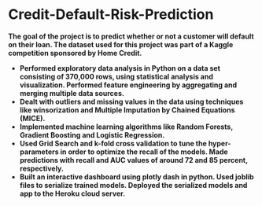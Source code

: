 # Credit-Default-Risk-Prediction
**The goal of the project is to predict whether or not a customer will default on their loan. 
The dataset used for this project was part of a Kaggle competition sponsored by Home Credit.**

- **Performed exploratory data analysis in Python on a data set consisting of 370,000 rows, using statistical analysis and visualization. Performed feature engineering by aggregating and merging multiple data sources.**
- **Dealt with outliers and missing values in the data using techniques like winsorization and Multiple Imputation by Chained Equations (MICE).**
- **Implemented machine learning algorithms like Random Forests, Gradient Boosting and Logistic Regression.**
- **Used Grid Search and k-fold cross validation to tune the hyper-parameters in order to optimize the recall of the models. Made predictions with recall and AUC values of around 72 and 85 percent, respectively.**
- **Built an interactive dashboard using plotly dash in python. Used joblib files to serialize trained models. Deployed the serialized models and app to the Heroku cloud server.**

